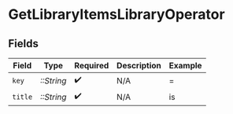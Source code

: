 # GetLibraryItemsLibraryOperator


## Fields

| Field              | Type               | Required           | Description        | Example            |
| ------------------ | ------------------ | ------------------ | ------------------ | ------------------ |
| `key`              | *::String*         | :heavy_check_mark: | N/A                | =                  |
| `title`            | *::String*         | :heavy_check_mark: | N/A                | is                 |